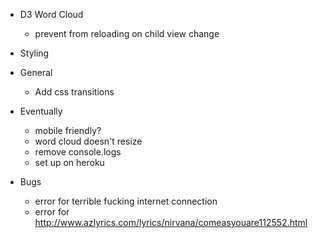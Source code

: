 - D3 Word Cloud
    - prevent from reloading on child view change

- Styling

- General
    - Add css transitions
    
- Eventually
    - mobile friendly?
    - word cloud doesn't resize
    - remove console.logs
    - set up on heroku

- Bugs
    - error for terrible fucking internet connection
    - error for http://www.azlyrics.com/lyrics/nirvana/comeasyouare112552.html